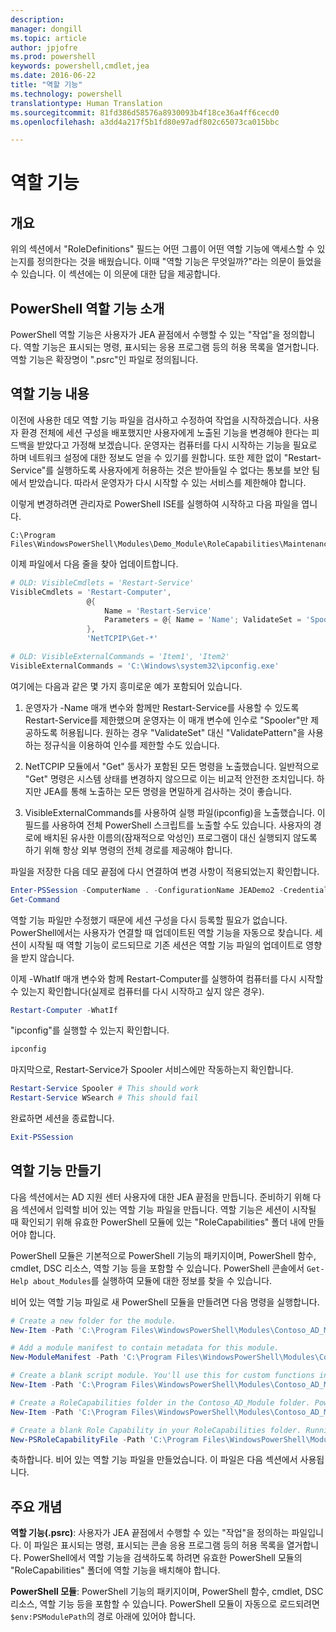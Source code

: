 ```yaml
---
description: 
manager: dongill
ms.topic: article
author: jpjofre
ms.prod: powershell
keywords: powershell,cmdlet,jea
ms.date: 2016-06-22
title: "역할 기능"
ms.technology: powershell
translationtype: Human Translation
ms.sourcegitcommit: 81fd386d58576a8930093b4f18ce36a4ff6cecd0
ms.openlocfilehash: a3dd4a217f5b1fd80e97adf802c65073ca015bbc

---
```


# 역할 기능

## 개요
위의 섹션에서 "RoleDefinitions" 필드는 어떤 그룹이 어떤 역할 기능에 액세스할 수 있는지를 정의한다는 것을 배웠습니다.
이때 "역할 기능은 무엇일까?"라는 의문이 들었을 수 있습니다.
이 섹션에는 이 의문에 대한 답을 제공합니다.  

## PowerShell 역할 기능 소개
PowerShell 역할 기능은 사용자가 JEA 끝점에서 수행할 수 있는 "작업"을 정의합니다.
역할 기능은 표시되는 명령, 표시되는 응용 프로그램 등의 허용 목록을 열거합니다.
역할 기능은 확장명이 ".psrc"인 파일로 정의됩니다.

## 역할 기능 내용
이전에 사용한 데모 역할 기능 파일을 검사하고 수정하여 작업을 시작하겠습니다.
사용자 환경 전체에 세션 구성을 배포했지만 사용자에게 노출된 기능을 변경해야 한다는 피드백을 받았다고 가정해 보겠습니다.
운영자는 컴퓨터를 다시 시작하는 기능을 필요로 하며 네트워크 설정에 대한 정보도 얻을 수 있기를 원합니다.
또한 제한 없이 "Restart-Service"를 실행하도록 사용자에게 허용하는 것은 받아들일 수 없다는 통보를 보안 팀에서 받았습니다.
따라서 운영자가 다시 시작할 수 있는 서비스를 제한해야 합니다.

이렇게 변경하려면 관리자로 PowerShell ISE를 실행하여 시작하고 다음 파일을 엽니다.

```
C:\Program Files\WindowsPowerShell\Modules\Demo_Module\RoleCapabilities\Maintenance.psrc
```

이제 파일에서 다음 줄을 찾아 업데이트합니다.

```PowerShell
# OLD: VisibleCmdlets = 'Restart-Service'
VisibleCmdlets = 'Restart-Computer',
                 @{
                     Name = 'Restart-Service'
                     Parameters = @{ Name = 'Name'; ValidateSet = 'Spooler' }
                 },
                 'NetTCPIP\Get-*'

# OLD: VisibleExternalCommands = 'Item1', 'Item2'
VisibleExternalCommands = 'C:\Windows\system32\ipconfig.exe'
```

여기에는 다음과 같은 몇 가지 흥미로운 예가 포함되어 있습니다.

1.  운영자가 -Name 매개 변수와 함께만 Restart-Service를 사용할 수 있도록 Restart-Service를 제한했으며 운영자는 이 매개 변수에 인수로 "Spooler"만 제공하도록 허용됩니다.
원하는 경우 "ValidateSet" 대신 "ValidatePattern"을 사용하는 정규식을 이용하여 인수를 제한할 수도 있습니다.

2.  NetTCPIP 모듈에서 "Get" 동사가 포함된 모든 명령을 노출했습니다.
일반적으로 "Get" 명령은 시스템 상태를 변경하지 않으므로 이는 비교적 안전한 조치입니다.
하지만 JEA를 통해 노출하는 모든 명령을 면밀하게 검사하는 것이 좋습니다.

3.  VisibleExternalCommands를 사용하여 실행 파일(ipconfig)을 노출했습니다.
이 필드를 사용하여 전체 PowerShell 스크립트를 노출할 수도 있습니다.
사용자의 경로에 배치된 유사한 이름의(잠재적으로 악성인) 프로그램이 대신 실행되지 않도록 하기 위해 항상 외부 명령의 전체 경로를 제공해야 합니다.

파일을 저장한 다음 데모 끝점에 다시 연결하여 변경 사항이 적용되었는지 확인합니다.

```PowerShell
Enter-PSSession -ComputerName . -ConfigurationName JEADemo2 -Credential $NonAdminCred
Get-Command
```
역할 기능 파일만 수정했기 때문에 세션 구성을 다시 등록할 필요가 없습니다.
PowerShell에서는 사용자가 연결할 때 업데이트된 역할 기능을 자동으로 찾습니다.
세션이 시작될 때 역할 기능이 로드되므로 기존 세션은 역할 기능 파일의 업데이트로 영향을 받지 않습니다.

이제 -WhatIf 매개 변수와 함께 Restart-Computer를 실행하여 컴퓨터를 다시 시작할 수 있는지 확인합니다(실제로 컴퓨터를 다시 시작하고 싶지 않은 경우).

```PowerShell
Restart-Computer -WhatIf
```

"ipconfig"를 실행할 수 있는지 확인합니다.

```PowerShell
ipconfig
```

마지막으로, Restart-Service가 Spooler 서비스에만 작동하는지 확인합니다.

```PowerShell
Restart-Service Spooler # This should work
Restart-Service WSearch # This should fail
```

완료하면 세션을 종료합니다.

```PowerShell
Exit-PSSession
```

## 역할 기능 만들기
다음 섹션에서는 AD 지원 센터 사용자에 대한 JEA 끝점을 만듭니다.
준비하기 위해 다음 섹션에서 입력할 비어 있는 역할 기능 파일을 만듭니다.
역할 기능은 세션이 시작될 때 확인되기 위해 유효한 PowerShell 모듈에 있는 "RoleCapabilities" 폴더 내에 만들어야 합니다.

PowerShell 모듈은 기본적으로 PowerShell 기능의 패키지이며,
PowerShell 함수, cmdlet, DSC 리소스, 역할 기능 등을 포함할 수 있습니다.
PowerShell 콘솔에서 `Get-Help about_Modules`를 실행하여 모듈에 대한 정보를 찾을 수 있습니다.

비어 있는 역할 기능 파일로 새 PowerShell 모듈을 만들려면 다음 명령을 실행합니다.  

```PowerShell
# Create a new folder for the module.
New-Item -Path 'C:\Program Files\WindowsPowerShell\Modules\Contoso_AD_Module' -ItemType Directory

# Add a module manifest to contain metadata for this module.
New-ModuleManifest -Path 'C:\Program Files\WindowsPowerShell\Modules\Contoso_AD_Module\Contoso_AD_Module.psd1' -RootModule Contoso_AD_Module.psm1

# Create a blank script module. You'll use this for custom functions in the next section.
New-Item -Path 'C:\Program Files\WindowsPowerShell\Modules\Contoso_AD_Module\Contoso_AD_Module.psm1' -ItemType File

# Create a RoleCapabilities folder in the Contoso_AD_Module folder. PowerShell expects Role Capabilities to be located in a "RoleCapabilities" folder within a module.
New-Item -Path 'C:\Program Files\WindowsPowerShell\Modules\Contoso_AD_Module\RoleCapabilities' -ItemType Directory

# Create a blank Role Capability in your RoleCapabilities folder. Running this command without any additional parameters just creates a blank template.
New-PSRoleCapabilityFile -Path 'C:\Program Files\WindowsPowerShell\Modules\Contoso_AD_Module\RoleCapabilities\ADHelpDesk.psrc'
```

축하합니다. 비어 있는 역할 기능 파일을 만들었습니다.
이 파일은 다음 섹션에서 사용됩니다.

## 주요 개념
**역할 기능(.psrc)**: 사용자가 JEA 끝점에서 수행할 수 있는 "작업"을 정의하는 파일입니다.
이 파일은 표시되는 명령, 표시되는 콘솔 응용 프로그램 등의 허용 목록을 열거합니다.
PowerShell에서 역할 기능을 검색하도록 하려면 유효한 PowerShell 모듈의 "RoleCapabilities" 폴더에 역할 기능을 배치해야 합니다.

**PowerShell 모듈**: PowerShell 기능의 패키지이며,
PowerShell 함수, cmdlet, DSC 리소스, 역할 기능 등을 포함할 수 있습니다.
PowerShell 모듈이 자동으로 로드되려면 `$env:PSModulePath`의 경로 아래에 있어야 합니다.




<!--HONumber=Jul16_HO1-->


